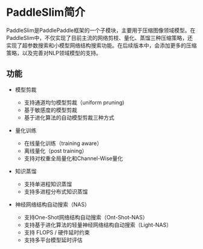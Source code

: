

# PaddleSlim简介

PaddleSlim是PaddlePaddle框架的一个子模块，主要用于压缩图像领域模型。在PaddleSlim中，不仅实现了目前主流的网络剪枝、量化、蒸馏三种压缩策略，还实现了超参数搜索和小模型网络结构搜索功能。在后续版本中，会添加更多的压缩策略，以及完善对NLP领域模型的支持。

## 功能

- 模型剪裁
  - 支持通道均匀模型剪裁（uniform pruning)
  - 基于敏感度的模型剪裁
  - 基于进化算法的自动模型剪裁三种方式

- 量化训练
  - 在线量化训练（training aware）
  - 离线量化（post training）
  - 支持对权重全局量化和Channel-Wise量化

- 知识蒸馏
  - 支持单进程知识蒸馏
  - 支持多进程分布式知识蒸馏

- 神经网络结构自动搜索（NAS）
  - 支持One-Shot网络结构自动搜索（Ont-Shot-NAS）
  - 支持基于进化算法的轻量神经网络结构自动搜索（Light-NAS）
  - 支持 FLOPS / 硬件延时约束
  - 支持多平台模型延时评估
